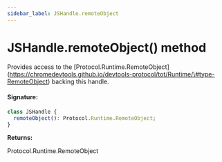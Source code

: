 ```yaml
---
sidebar_label: JSHandle.remoteObject
---
```


# JSHandle.remoteObject() method

Provides access to the \[Protocol.Runtime.RemoteObject\](https://chromedevtools.github.io/devtools-protocol/tot/Runtime/\#type-RemoteObject) backing this handle.

#### Signature:

```typescript
class JSHandle {
  remoteObject(): Protocol.Runtime.RemoteObject;
}
```

**Returns:**

Protocol.Runtime.RemoteObject
